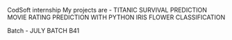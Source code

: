 CodSoft internship 
My projects are -
TITANIC SURVIVAL PREDICTION
MOVIE RATING PREDICTION WITH PYTHON
IRIS FLOWER CLASSIFICATION

Batch - JULY BATCH B41
